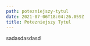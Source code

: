 ```yaml
---
path: potezniejszy-tytul
date: 2021-07-06T18:04:26.059Z
title: Potezniejszy Tytul
---
```

sadasdasdasd